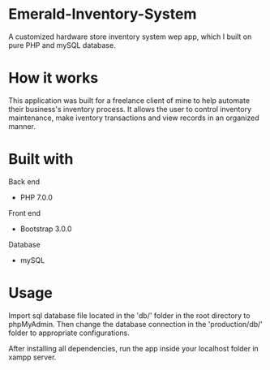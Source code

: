 # Emerald-Inventory-System
A customized hardware store inventory system wep app, which I built on pure PHP and mySQL database.

# How it works
This application was built for a freelance client of mine to help automate their business's inventory process. It allows the user
to control inventory maintenance, make iventory transactions and view records in an organized manner.

# Built with
Back end
* PHP 7.0.0

Front end
* Bootstrap 3.0.0

Database
* mySQL

# Usage
Import sql database file located in the 'db/' folder in the root directory to phpMyAdmin. Then change the database connection in the 'production/db/' folder to appropriate configurations.

After installing all dependencies, run the app inside your localhost folder in xampp server.
